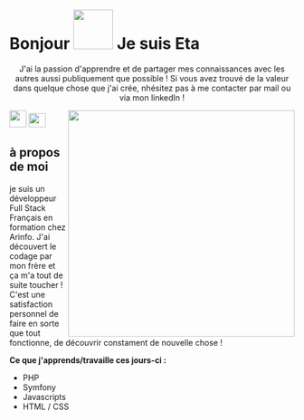 # Bonjour <img src="https://c.tenor.com/DcDYpWonGbIAAAAi/budding-pop-cute.gif" width="70" height="70" /> Je suis Eta

<p width="100" align="center">J'ai la passion d'apprendre et de partager mes connaissances avec les autres aussi publiquement que possible !  
Si vous avez trouvé de la valeur dans quelque chose que j'ai crée, nhésitez pas à me contacter par mail ou via mon linkedIn !
</p>
<img width="400" height="400" align="right" src="https://i.pinimg.com/564x/2e/f4/19/2ef419dd92eaa5f61b4ec3de4801929f.jpg"></img>
<p>
  <a href="https://www.linkedin.com/in/elouan-menard/"><img width="30" height="30" src="https://www.netexcom.expert/wp-content/uploads/2021/06/LinkedIn_logo_initials.png"></a>
  <a align="right" href="mailto:emenard374@gmail.com"><img width="30" height="25" src="https://upload.wikimedia.org/wikipedia/commons/thumb/0/0b/Logo_Gmail_%282015-2020%29.svg/1280px-Logo_Gmail_%282015-2020%29.svg.png"></a>
</p>



## à propos de moi
<p>
je suis un développeur Full Stack Français en formation chez Arinfo. 
J'ai découvert le codage par mon frère et ça m'a tout de suite toucher !  
C'est une satisfaction personnel de faire en sorte que tout fonctionne,  
de découvrir constament de nouvelle chose ! 
</p>

<strong>Ce que j'apprends/travaille ces jours-ci :</strong></br>
* PHP <br/>
* Symfony <br/>
* Javascripts <br/>
* HTML / CSS <br/>



<!--
**Eta374/Eta374** is a ✨ _special_ ✨ repository because its `README.md` (this file) appears on your GitHub profile.

Here are some ideas to get you started:

- 🔭 I’m currently working on ...
- 🌱 I’m currently learning ...
- 👯 I’m looking to collaborate on ...
- 🤔 I’m looking for help with ...
- 💬 Ask me about ...
- 📫 How to reach me: ...
- 😄 Pronouns: ...
- ⚡ Fun fact: ...
-->
